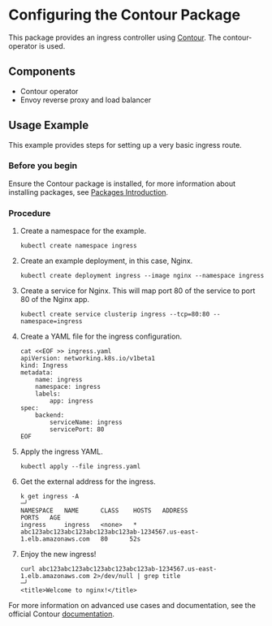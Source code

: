 # Configuring the Contour Package

This package provides an ingress controller using [Contour](https://projectcontour.io/). The contour-operator is used.

## Components

* Contour operator
* Envoy reverse proxy and load balancer

## Usage Example

This example provides steps for setting up a very basic ingress route.

### Before you begin
Ensure the Contour package is installed, for more information about installing packages, see [Packages Introduction](packages-intro.md).

### Procedure
1. Create a namespace for the example.

    ```shell
    kubectl create namespace ingress
    ```

1. Create an example deployment, in this case, Nginx.

    ```shell
    kubectl create deployment ingress --image nginx --namespace ingress
    ```

1. Create a service for Nginx. This will map port 80 of the service to port 80 of the Nginx app.

    ```shell
    kubectl create service clusterip ingress --tcp=80:80 --namespace=ingress
   ```

1. Create a YAML file for the ingress configuration.

    ```shell
    cat <<EOF >> ingress.yaml
    apiVersion: networking.k8s.io/v1beta1
    kind: Ingress
    metadata:
        name: ingress
        namespace: ingress
        labels:
            app: ingress
    spec:
        backend:
            serviceName: ingress
            servicePort: 80
    EOF
    ```

1. Apply the ingress YAML.

    ```shell
    kubectl apply --file ingress.yaml
    ```

1. Get the external address for the ingress.

    ```shell
    k get ingress -A                                                                                                                                                               ─╯
    NAMESPACE   NAME      CLASS    HOSTS   ADDRESS                                                                PORTS   AGE
    ingress     ingress   <none>   *       abc123abc123abc123abc123abc123ab-1234567.us-east-1.elb.amazonaws.com   80      52s
    ```

1. Enjoy the new ingress!

    ```shell
    curl abc123abc123abc123abc123abc123ab-1234567.us-east-1.elb.amazonaws.com 2>/dev/null | grep title                                                                             ─╯
    <title>Welcome to nginx!</title>
    ```
For more information on advanced use cases and documentation, see the official Contour [documentation](https://projectcontour.io/docs/).